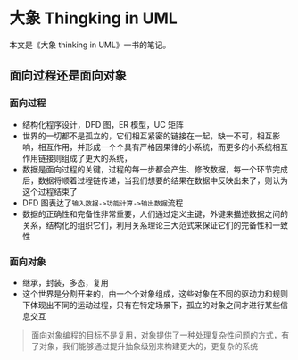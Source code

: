 # 大象 Thingking in UML

本文是《大象 thinking in UML》一书的笔记。

## 面向过程还是面向对象

### 面向过程

- 结构化程序设计，DFD 图，ER 模型，UC 矩阵
- 世界的一切都不是孤立的，它们相互紧密的链接在一起，缺一不可，相互影响，相互作用，并形成一个个具有严格因果律的小系统，而更多的小系统相互作用链接则组成了更大的系统，
- 数据是面向过程的关键，过程的每一步都会产生、修改数据，每一个环节完成后，数据将顺着过程链传递，当我们想要的结果在数据中反映出来了，则认为这个过程结束了
- DFD 图表达了`输入数据->功能计算->输出数据`流程
- 数据的正确性和完备性非常重要，人们通过定义主键，外键来描述数据之间的关系，结构化的组织它们，利用关系理论三大范式来保证它们的完备性和一致性

### 面向对象

- 继承，封装，多态，复用
- 这个世界是分割开来的，由一个个对象组成，这些对象在不同的驱动力和规则下体现出不同的运动过程，只有在特定场景下，孤立的对象之间才进行某些信息交互

> 面向对象编程的目标不是复用，对象提供了一种处理复杂性问题的方式，有了对象，我们能够通过提升抽象级别来构建更大的，更复杂的系统
